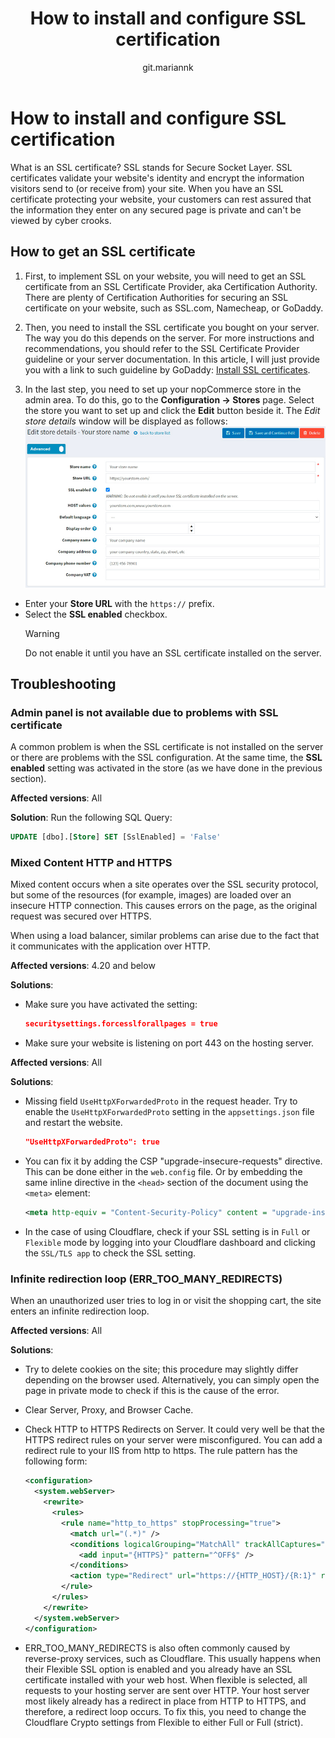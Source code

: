﻿---
title: How to install and configure SSL certification
uid: en/getting-started/advanced-configuration/how-to-install-and-configure-ssl-certification
author: git.mariannk
contributors: git.DmitriyKulagin
---

# How to install and configure SSL certification

What is an SSL certificate? SSL stands for Secure Socket Layer. SSL certificates validate your website's identity and encrypt the information visitors send to (or receive from) your site. When you have an SSL certificate protecting your website, your customers can rest assured that the information they enter on any secured page is private and can't be viewed by cyber crooks.

## How to get an SSL certificate

1. First, to implement SSL on your website, you will need to get an SSL certificate from an SSL Certificate Provider, aka Certification Authority. There are plenty of Certification Authorities for securing an SSL certificate on your website, such as SSL.com, Namecheap, or GoDaddy.

2. Then, you need to install the SSL certificate you bought on your server. The way you do this depends on the server. For more instructions and recommendations, you should refer to the SSL Certificate Provider guideline or your server documentation. In this article, I will just provide you with a link to such guideline by GoDaddy: [Install SSL certificates](https://www.godaddy.com/help/install-ssl-certificates-16623).

3. In the last step, you need to set up your nopCommerce store in the admin area. To do this, go to the **Configuration → Stores** page. Select the store you want to set up and click the **Edit** button beside it. The *Edit store details* window will be displayed as follows:
  ![Store](_static/how-to-install-and-configure-ssl-certification/store.jpg)

- Enter your **Store URL** with the `https://` prefix.
- Select the **SSL enabled** checkbox.
    > [!WARNING]
    >
    > Do not enable it until you have an SSL certificate installed on the server.

## Troubleshooting

### Admin panel is not available due to problems with SSL certificate

A common problem is when the SSL certificate is not installed on the server or there are problems with the SSL configuration. At the same time, the **SSL enabled** setting was activated in the store (as we have done in the previous section).

**Affected versions**: All

**Solution**:
Run the following SQL Query:

  ```sql
  UPDATE [dbo].[Store] SET [SslEnabled] = 'False'
  ```

### Mixed Content HTTP and HTTPS

Mixed content occurs when a site operates over the SSL security protocol, but some of the resources (for example, images) are loaded over an insecure HTTP connection. This causes errors on the page, as the original request was secured over HTTPS.

When using a load balancer, similar problems can arise due to the fact that it communicates with the application over HTTP.

**Affected versions**: 4.20 and below

**Solutions**:

- Make sure you have activated the setting:

  ```json
  securitysettings.forcesslforallpages = true
  ```
  
- Make sure your website is listening on port 443 on the hosting server.

**Affected versions**: All

**Solutions**:

- Missing field `UseHttpXForwardedProto` in the request header. Try to enable the `UseHttpXForwardedProto` setting in the `appsettings.json` file and restart the website.

  ```json
  "UseHttpXForwardedProto": true
  ```

- You can fix it by adding the CSP "upgrade-insecure-requests" directive. This can be done either in the `web.config` file.
  Or by embedding the same inline directive in the `<head>` section of the document using the `<meta>` element:

  ```XML
  <meta http-equiv = "Content-Security-Policy" content = "upgrade-insecure-requests">
  ```

- In the case of using Cloudflare, check if your SSL setting is in `Full` or `Flexible` mode by logging into your Cloudflare dashboard and clicking the `SSL/TLS app` to check the SSL setting.

### Infinite redirection loop (ERR_TOO_MANY_REDIRECTS)

When an unauthorized user tries to log in or visit the shopping cart, the site enters an infinite redirection loop.

**Affected versions**: All

**Solutions**:

- Try to delete cookies on the site; this procedure may slightly differ depending on the browser used. Alternatively, you can simply open the page in private mode to check if this is the cause of the error.
- Clear Server, Proxy, and Browser Cache.
- Check HTTP to HTTPS Redirects on Server. It could very well be that the HTTPS redirect rules on your server were misconfigured. You can add a redirect rule to your IIS from http to https. The rule pattern has the following form:

  ```xml
  <configuration>
    <system.webServer>
      <rewrite>
        <rules>
          <rule name="http_to_https" stopProcessing="true">
            <match url="(.*)" />
            <conditions logicalGrouping="MatchAll" trackAllCaptures="false">
              <add input="{HTTPS}" pattern="^OFF$" />
            </conditions>
            <action type="Redirect" url="https://{HTTP_HOST}/{R:1}" redirectType="SeeOther" />
          </rule>
        </rules>
      </rewrite>
    </system.webServer>
  </configuration>
  ```

- ERR_TOO_MANY_REDIRECTS is also often commonly caused by reverse-proxy services, such as Cloudflare. This usually happens when their Flexible SSL option is enabled and you already have an SSL certificate installed with your web host. When flexible is selected, all requests to your hosting server are sent over HTTP. Your host server most likely already has a redirect in place from HTTP to HTTPS, and therefore, a redirect loop occurs. To fix this, you need to change the Cloudflare Crypto settings from Flexible to either Full or Full (strict).
